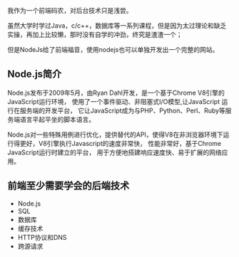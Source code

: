 我作为一个前端码农，对后台技术只是浅尝。

虽然大学时学过Java，c/c++，数据库等一系列课程，但是因为太过理论和缺乏实操，再加上比较懒，那时没有自学的冲劲，终究是渣渣一个；

但是NodeJs给了前端福音，使用nodejs也可以单独开发出一个完整的网站。

## Node.js简介
Node.js发布于2009年5月，由Ryan Dahl开发，是一个基于Chrome V8引擎的JavaScript运行环境，
使用了一个事件驱动、非阻塞式I/O模型,让JavaScript 运行在服务端的开发平台，
它让JavaScript成为与PHP、Python、Perl、Ruby等服务端语言平起平坐的脚本语言。

Node.js对一些特殊用例进行优化，提供替代的API，使得V8在非浏览器环境下运行得更好，V8引擎执行Javascript的速度非常快，
性能非常好，基于Chrome JavaScript运行时建立的平台， 用于方便地搭建响应速度快、易于扩展的网络应用。

## 前端至少需要学会的后端技术
- Node.js
- SQL
- 数据库
- 缓存技术
- HTTP协议和DNS
- 跨源请求


<Valine></Valine>
<Notice></Notice>